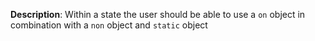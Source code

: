 __Description__: Within a state the user should be able to use a `on` object in combination with a `non` object and `static` object
